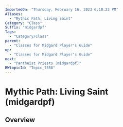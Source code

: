 ```yaml
---
ImportedOn: "Thursday, February 16, 2023 6:10:23 PM"
Aliases:
  - "Mythic Path: Living Saint"
Category: "Class"
Suffix: "midgardpf"
Tags:
  - "Category/Class"
parent:
  - "Classes for Midgard Player's Guide"
up:
  - "Classes for Midgard Player's Guide"
next:
  - "Pantheist Priests (midgardpf)"
RWtopicId: "Topic_7558"
---
```

# Mythic Path: Living Saint (midgardpf)
## Overview
